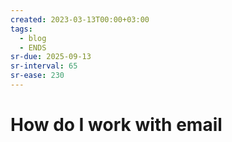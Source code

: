 ```yaml
---
created: 2023-03-13T00:00+03:00
tags:
  - blog
  - ENDS
sr-due: 2025-09-13
sr-interval: 65
sr-ease: 230
---
```


# How do I work with email
